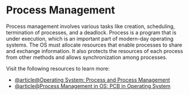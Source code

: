 # Process Management

Process management involves various tasks like creation, scheduling, termination of processes, and a deadlock. Process is a program that is under execution, which is an important part of modern-day operating systems. The OS must allocate resources that enable processes to share and exchange information. It also protects the resources of each process from other methods and allows synchronization among processes.

Visit the following resources to learn more:

- [@article@Operating System: Process and Process Management](https://medium.com/@akhandmishra/operating-system-process-and-process-management-108d83e8ce60)
- [@article@Process Management in OS: PCB in Operating System](https://www.guru99.com/process-management-pcb.html)
